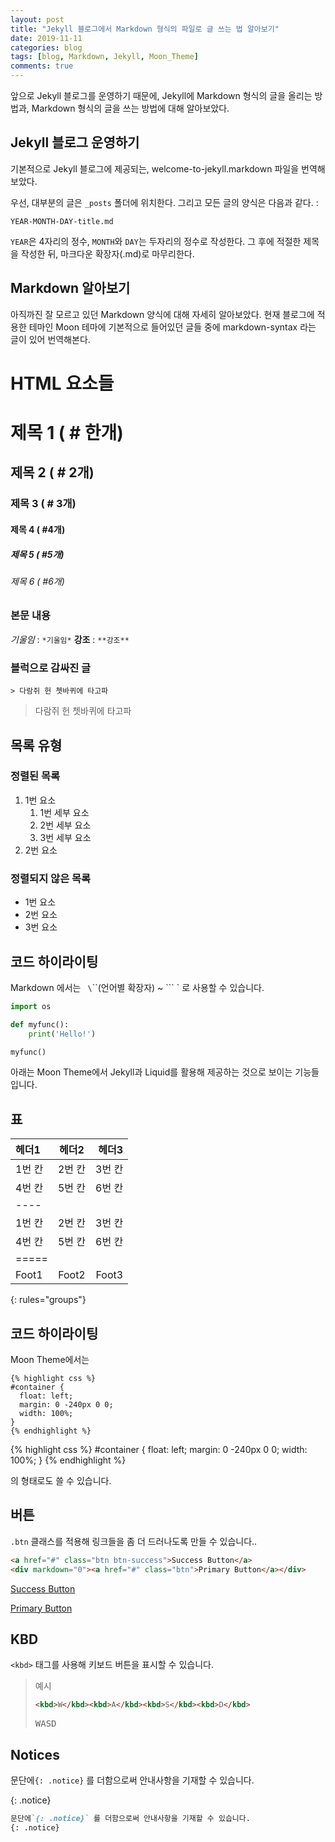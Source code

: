 ```yaml
---
layout: post
title: "Jekyll 블로그에서 Markdown 형식의 파일로 글 쓰는 법 알아보기"
date: 2019-11-11
categories: blog
tags: [blog, Markdown, Jekyll, Moon_Theme]
comments: true
---
```

앞으로 Jekyll 블로그를 운영하기 때문에, Jekyll에 Markdown 형식의 글을 올리는 방법과, Markdown 형식의 글을 쓰는 방법에 대해 알아보았다.

## Jekyll 블로그 운영하기
기본적으로 Jekyll 블로그에 제공되는, welcome-to-jekyll.markdown 파일을 번역해 보았다.

우선, 대부분의 글은 `_posts` 폴더에 위치한다. 그리고 모든 글의 양식은 다음과 같다. :

`YEAR-MONTH-DAY-title.md`

`YEAR`은 4자리의 정수, `MONTH`와 `DAY`는 두자리의 정수로 작성한다. 그 후에 적절한 제목을 작성한 뒤, 마크다운 확장자(.md)로 마무리한다.

## Markdown 알아보기
아직까진 잘 모르고 있던 Markdown 양식에 대해 자세히 알아보았다. 현재 블로그에 적용한 테마인 Moon 테마에 기본적으로 들어있던 글들 중에 markdown-syntax 라는 글이 있어 번역해본다.

# HTML 요소들

# 제목 1 ( # 한개)

## 제목 2 ( # 2개)

### 제목 3 ( # 3개)

#### 제목 4 ( #4개)

##### 제목 5 ( #5개)

###### 제목 6 ( #6개)

### 본문 내용

*기울임* : `*기울임*` 
**강조** : `**강조**`

### 블럭으로 감싸진 글

`> 다람쥐 헌 쳇바퀴에 타고파`

> 다람쥐 헌 쳇바퀴에 타고파

## 목록 유형

### 정렬된 목록

1. 1번 요소
   1. 1번 세부 요소
   2. 2번 세부 요소
   3. 3번 세부 요소
2. 2번 요소

### 정렬되지 않은 목록

* 1번 요소
* 2번 요소
* 3번 요소

## 코드 하이라이팅

Markdown 에서는 ` \`\`\`(언어별 확장자) ~ \`\`\` ` 로 사용할 수 있습니다.

```py
import os

def myfunc():
    print('Hello!')

myfunc()
```





아래는 Moon Theme에서 Jekyll과 Liquid를 활용해 제공하는 것으로 보이는 기능들입니다.

## 표

| 헤더1 | 헤더2 | 헤더3 |
|:--------|:-------:|--------:|
| 1번 칸   | 2번 칸   | 3번 칸   |
| 4번 칸   | 5번 칸   | 6번 칸   |
|----
| 1번 칸  | 2번 칸   | 3번 칸   |
| 4번 칸  | 5번 칸   | 6번 칸   |
|=====
| Foot1   | Foot2   | Foot3
{: rules="groups"}

## 코드 하이라이팅

Moon Theme에서는 

```
{% highlight css %}
#container {
  float: left;
  margin: 0 -240px 0 0;
  width: 100%;
}
{% endhighlight %}
```

{% highlight css %}
#container {
  float: left;
  margin: 0 -240px 0 0;
  width: 100%;
}
{% endhighlight %}

의 형태로도 쓸 수 있습니다.

## 버튼

`.btn` 클래스를 적용해 링크들을 좀 더 드러나도록 만들 수 있습니다..

```html
<a href="#" class="btn btn-success">Success Button</a>
<div markdown="0"><a href="#" class="btn">Primary Button</a></div>
```

<a href="#" class="btn btn-success">Success Button</a>

<div markdown="0"><a href="#" class="btn">Primary Button</a></div>

## KBD

`<kbd>` 태그를 사용해 키보드 버튼을 표시할 수 있습니다.

> 예시
>
> ```html
> <kbd>W</kbd><kbd>A</kbd><kbd>S</kbd><kbd>D</kbd>
> ```
>
> <kbd>W</kbd><kbd>A</kbd><kbd>S</kbd><kbd>D</kbd>

## Notices

문단에`{: .notice}` 를 더함으로써 안내사항을 기재할 수 있습니다.

{: .notice} 

```markdown
문단에`{: .notice}` 를 더함으로써 안내사항을 기재할 수 있습니다.
{: .notice} 
```


